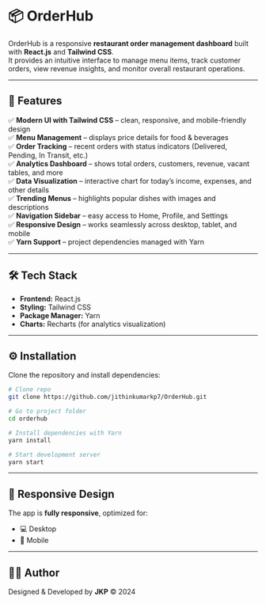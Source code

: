 # 📦 OrderHub

OrderHub is a responsive **restaurant order management dashboard** built with **React.js** and **Tailwind CSS**.  
It provides an intuitive interface to manage menu items, track customer orders, view revenue insights, and monitor overall restaurant operations.

---

## 🚀 Features

✅ **Modern UI with Tailwind CSS** – clean, responsive, and mobile-friendly design  
✅ **Menu Management** – displays price details for food & beverages  
✅ **Order Tracking** – recent orders with status indicators (Delivered, Pending, In Transit, etc.)  
✅ **Analytics Dashboard** – shows total orders, customers, revenue, vacant tables, and more  
✅ **Data Visualization** – interactive chart for today’s income, expenses, and other details  
✅ **Trending Menus** – highlights popular dishes with images and descriptions  
✅ **Navigation Sidebar** – easy access to Home, Profile, and Settings  
✅ **Responsive Design** – works seamlessly across desktop, tablet, and mobile  
✅ **Yarn Support** – project dependencies managed with Yarn

---

## 🛠️ Tech Stack

- **Frontend:** React.js
- **Styling:** Tailwind CSS
- **Package Manager:** Yarn
- **Charts:** Recharts (for analytics visualization)

---

## ⚙️ Installation

Clone the repository and install dependencies:

```bash
# Clone repo
git clone https://github.com/jithinkumarkp7/OrderHub.git

# Go to project folder
cd orderhub

# Install dependencies with Yarn
yarn install

# Start development server
yarn start
```

---

## 📱 Responsive Design

The app is **fully responsive**, optimized for:

- 💻 Desktop
- 📱 Mobile

---

## 👨‍💻 Author

Designed & Developed by **JKP** © 2024
